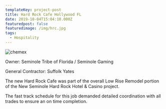 ```yaml
---
templateKey: project-post
title: Hard Rock Cafe Hollywood FL
date: 2019-10-04T15:04:10.000Z
featuredpost: false
featuredimage: /img/hrc.jpg
tags:
  - Hospitality
---
```

![chemex](/img/hrc.jpg)

Owner: Seminole Tribe of Florida / Seminole Gaming

General Contractor: Suffolk Yates

The new Hard Rock Cafe was part of the overall Low Rise Remodel portion of the New Seminole Hard Rock Hotel & Casino project. 

The fast track schedule for this job demanded detailed coordination with all trades to ensure an on time completion.
